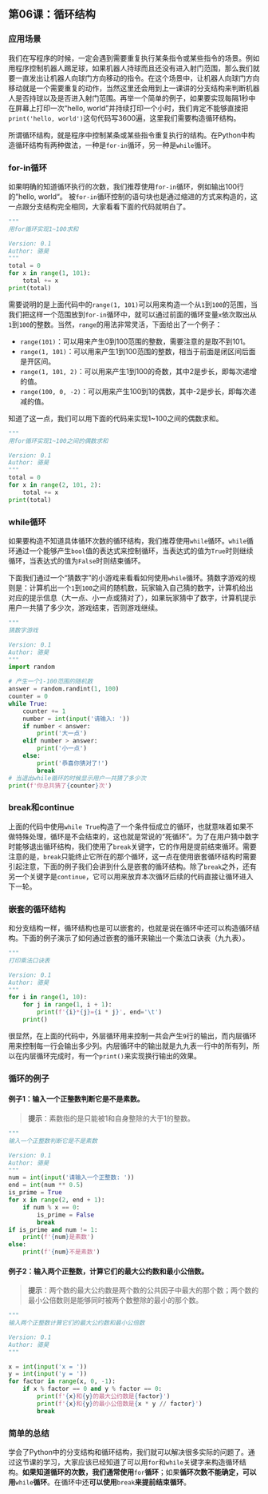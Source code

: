 ## 第06课：循环结构

### 应用场景

我们在写程序的时候，一定会遇到需要重复执行某条指令或某些指令的场景。例如用程序控制机器人踢足球，如果机器人持球而且还没有进入射门范围，那么我们就要一直发出让机器人向球门方向移动的指令。在这个场景中，让机器人向球门方向移动就是一个需要重复的动作，当然这里还会用到上一课讲的分支结构来判断机器人是否持球以及是否进入射门范围。再举一个简单的例子，如果要实现每隔1秒中在屏幕上打印一次“hello, world”并持续打印一个小时，我们肯定不能够直接把`print('hello, world')`这句代码写3600遍，这里我们需要构造循环结构。

所谓循环结构，就是程序中控制某条或某些指令重复执行的结构。在Python中构造循环结构有两种做法，一种是`for-in`循环，另一种是`while`循环。

### for-in循环

如果明确的知道循环执行的次数，我们推荐使用`for-in`循环，例如输出100行的”hello, world“。 被`for-in`循环控制的语句块也是通过缩进的方式来构造的，这一点跟分支结构完全相同，大家看看下面的代码就明白了。

```Python
"""
用for循环实现1~100求和

Version: 0.1
Author: 骆昊
"""
total = 0
for x in range(1, 101):
    total += x
print(total)
```

需要说明的是上面代码中的`range(1, 101)`可以用来构造一个从`1`到`100`的范围，当我们把这样一个范围放到`for-in`循环中，就可以通过前面的循环变量`x`依次取出从`1`到`100`的整数。当然，`range`的用法非常灵活，下面给出了一个例子：

- `range(101)`：可以用来产生0到100范围的整数，需要注意的是取不到101。
- `range(1, 101)`：可以用来产生1到100范围的整数，相当于前面是闭区间后面是开区间。
- `range(1, 101, 2)`：可以用来产生1到100的奇数，其中2是步长，即每次递增的值。
- `range(100, 0, -2)`：可以用来产生100到1的偶数，其中-2是步长，即每次递减的值。

知道了这一点，我们可以用下面的代码来实现1~100之间的偶数求和。

```Python
"""
用for循环实现1~100之间的偶数求和

Version: 0.1
Author: 骆昊
"""
total = 0
for x in range(2, 101, 2):
    total += x
print(total)
```

### while循环

如果要构造不知道具体循环次数的循环结构，我们推荐使用`while`循环。`while`循环通过一个能够产生`bool`值的表达式来控制循环，当表达式的值为`True`时则继续循环，当表达式的值为`False`时则结束循环。

下面我们通过一个“猜数字”的小游戏来看看如何使用`while`循环。猜数字游戏的规则是：计算机出一个`1`到`100`之间的随机数，玩家输入自己猜的数字，计算机给出对应的提示信息（大一点、小一点或猜对了），如果玩家猜中了数字，计算机提示用户一共猜了多少次，游戏结束，否则游戏继续。

```Python
"""
猜数字游戏

Version: 0.1
Author: 骆昊
"""
import random

# 产生一个1-100范围的随机数
answer = random.randint(1, 100)
counter = 0
while True:
    counter += 1
    number = int(input('请输入: '))
    if number < answer:
        print('大一点')
    elif number > answer:
        print('小一点')
    else:
        print('恭喜你猜对了!')
        break
# 当退出while循环的时候显示用户一共猜了多少次
print(f'你总共猜了{counter}次')
```

### break和continue

上面的代码中使用`while True`构造了一个条件恒成立的循环，也就意味着如果不做特殊处理，循环是不会结束的，这也就是常说的“死循环”。为了在用户猜中数字时能够退出循环结构，我们使用了`break`关键字，它的作用是提前结束循环。需要注意的是，`break`只能终止它所在的那个循环，这一点在使用嵌套循环结构时需要引起注意，下面的例子我们会讲到什么是嵌套的循环结构。除了`break`之外，还有另一个关键字是`continue`，它可以用来放弃本次循环后续的代码直接让循环进入下一轮。

### 嵌套的循环结构

和分支结构一样，循环结构也是可以嵌套的，也就是说在循环中还可以构造循环结构。下面的例子演示了如何通过嵌套的循环来输出一个乘法口诀表（九九表）。

```Python
"""
打印乘法口诀表

Version: 0.1
Author: 骆昊
"""
for i in range(1, 10):
    for j in range(1, i + 1):
        print(f'{i}*{j}={i * j}', end='\t')
    print()
```

很显然，在上面的代码中，外层循环用来控制一共会产生`9`行的输出，而内层循环用来控制每一行会输出多少列。内层循环中的输出就是九九表一行中的所有列，所以在内层循环完成时，有一个`print()`来实现换行输出的效果。

### 循环的例子

#### 例子1：输入一个正整数判断它是不是素数。

> **提示**：素数指的是只能被1和自身整除的大于1的整数。

```Python
"""
输入一个正整数判断它是不是素数

Version: 0.1
Author: 骆昊
"""
num = int(input('请输入一个正整数: '))
end = int(num ** 0.5)
is_prime = True
for x in range(2, end + 1):
    if num % x == 0:
        is_prime = False
        break
if is_prime and num != 1:
    print(f'{num}是素数')
else:
    print(f'{num}不是素数')
```

#### 例子2：输入两个正整数，计算它们的最大公约数和最小公倍数。

> **提示**：两个数的最大公约数是两个数的公共因子中最大的那个数；两个数的最小公倍数则是能够同时被两个数整除的最小的那个数。

```Python
"""
输入两个正整数计算它们的最大公约数和最小公倍数

Version: 0.1
Author: 骆昊
"""

x = int(input('x = '))
y = int(input('y = '))
for factor in range(x, 0, -1):
    if x % factor == 0 and y % factor == 0:
        print(f'{x}和{y}的最大公约数是{factor}')
        print(f'{x}和{y}的最小公倍数是{x * y // factor}')
        break
```

### 简单的总结

学会了Python中的分支结构和循环结构，我们就可以解决很多实际的问题了。通过这节课的学习，大家应该已经知道了可以用`for`和`while`关键字来构造循环结构。**如果知道循环的次数，我们通常使用**`for`**循环**；如果**循环次数不能确定，可以用**`while`**循环**。在循环中还**可以使用**`break`**来提前结束循环**。
